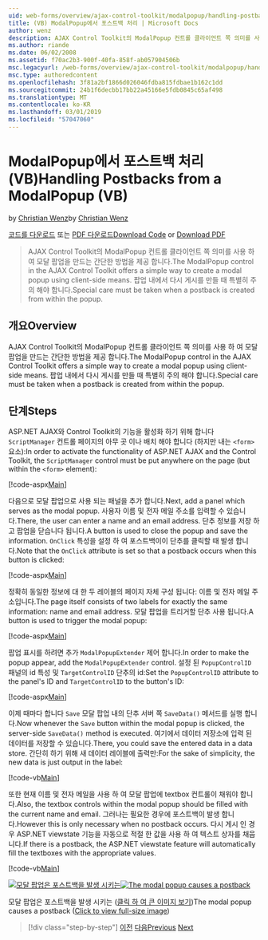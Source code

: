 ```yaml
---
uid: web-forms/overview/ajax-control-toolkit/modalpopup/handling-postbacks-from-a-modalpopup-vb
title: (VB) ModalPopup에서 포스트백 처리 | Microsoft Docs
author: wenz
description: AJAX Control Toolkit의 ModalPopup 컨트롤 클라이언트 쪽 의미를 사용 하 여 모달 팝업을 만드는 간단한 방법을 제공 합니다. Pos 때 특별히 주의 해야 하는 중...
ms.author: riande
ms.date: 06/02/2008
ms.assetid: f70ac2b3-900f-40fa-858f-ab057904506b
msc.legacyurl: /web-forms/overview/ajax-control-toolkit/modalpopup/handling-postbacks-from-a-modalpopup-vb
msc.type: authoredcontent
ms.openlocfilehash: 3f81a2bf1866d026046fdba815fdbae1b162c1dd
ms.sourcegitcommit: 24b1f6decbb17bb22a45166e5fdb0845c65af498
ms.translationtype: MT
ms.contentlocale: ko-KR
ms.lasthandoff: 03/01/2019
ms.locfileid: "57047060"
---
```

<a name="handling-postbacks-from-a-modalpopup-vb"></a><span data-ttu-id="acdb4-104">ModalPopup에서 포스트백 처리(VB)</span><span class="sxs-lookup"><span data-stu-id="acdb4-104">Handling Postbacks from a ModalPopup (VB)</span></span>
====================
<span data-ttu-id="acdb4-105">by [Christian Wenz](https://github.com/wenz)</span><span class="sxs-lookup"><span data-stu-id="acdb4-105">by [Christian Wenz](https://github.com/wenz)</span></span>

<span data-ttu-id="acdb4-106">[코드를 다운로드](http://download.microsoft.com/download/2/4/0/24052038-f942-4336-905b-b60ae56f0dd5/ModalPopup3.vb.zip) 또는 [PDF 다운로드](http://download.microsoft.com/download/b/6/a/b6ae89ee-df69-4c87-9bfb-ad1eb2b23373/modalpopup3VB.pdf)</span><span class="sxs-lookup"><span data-stu-id="acdb4-106">[Download Code](http://download.microsoft.com/download/2/4/0/24052038-f942-4336-905b-b60ae56f0dd5/ModalPopup3.vb.zip) or [Download PDF](http://download.microsoft.com/download/b/6/a/b6ae89ee-df69-4c87-9bfb-ad1eb2b23373/modalpopup3VB.pdf)</span></span>

> <span data-ttu-id="acdb4-107">AJAX Control Toolkit의 ModalPopup 컨트롤 클라이언트 쪽 의미를 사용 하 여 모달 팝업을 만드는 간단한 방법을 제공 합니다.</span><span class="sxs-lookup"><span data-stu-id="acdb4-107">The ModalPopup control in the AJAX Control Toolkit offers a simple way to create a modal popup using client-side means.</span></span> <span data-ttu-id="acdb4-108">팝업 내에서 다시 게시를 만들 때 특별히 주의 해야 합니다.</span><span class="sxs-lookup"><span data-stu-id="acdb4-108">Special care must be taken when a postback is created from within the popup.</span></span>


## <a name="overview"></a><span data-ttu-id="acdb4-109">개요</span><span class="sxs-lookup"><span data-stu-id="acdb4-109">Overview</span></span>

<span data-ttu-id="acdb4-110">AJAX Control Toolkit의 ModalPopup 컨트롤 클라이언트 쪽 의미를 사용 하 여 모달 팝업을 만드는 간단한 방법을 제공 합니다.</span><span class="sxs-lookup"><span data-stu-id="acdb4-110">The ModalPopup control in the AJAX Control Toolkit offers a simple way to create a modal popup using client-side means.</span></span> <span data-ttu-id="acdb4-111">팝업 내에서 다시 게시를 만들 때 특별히 주의 해야 합니다.</span><span class="sxs-lookup"><span data-stu-id="acdb4-111">Special care must be taken when a postback is created from within the popup.</span></span>

## <a name="steps"></a><span data-ttu-id="acdb4-112">단계</span><span class="sxs-lookup"><span data-stu-id="acdb4-112">Steps</span></span>

<span data-ttu-id="acdb4-113">ASP.NET AJAX와 Control Toolkit의 기능을 활성화 하기 위해 합니다 `ScriptManager` 컨트롤 페이지의 아무 곳 이나 배치 해야 합니다 (하지만 내는 `<form>` 요소):</span><span class="sxs-lookup"><span data-stu-id="acdb4-113">In order to activate the functionality of ASP.NET AJAX and the Control Toolkit, the `ScriptManager` control must be put anywhere on the page (but within the `<form>` element):</span></span>

[!code-aspx[Main](handling-postbacks-from-a-modalpopup-vb/samples/sample1.aspx)]

<span data-ttu-id="acdb4-114">다음으로 모달 팝업으로 사용 되는 패널을 추가 합니다.</span><span class="sxs-lookup"><span data-stu-id="acdb4-114">Next, add a panel which serves as the modal popup.</span></span> <span data-ttu-id="acdb4-115">사용자 이름 및 전자 메일 주소를 입력할 수 있습니다.</span><span class="sxs-lookup"><span data-stu-id="acdb4-115">There, the user can enter a name and an email address.</span></span> <span data-ttu-id="acdb4-116">단추 정보를 저장 하 고 팝업을 닫습니다 됩니다.</span><span class="sxs-lookup"><span data-stu-id="acdb4-116">A button is used to close the popup and save the information.</span></span> <span data-ttu-id="acdb4-117">`OnClick` 특성을 설정 하 여 포스트백이이 단추를 클릭할 때 발생 합니다.</span><span class="sxs-lookup"><span data-stu-id="acdb4-117">Note that the `OnClick` attribute is set so that a postback occurs when this button is clicked:</span></span>

[!code-aspx[Main](handling-postbacks-from-a-modalpopup-vb/samples/sample2.aspx)]

<span data-ttu-id="acdb4-118">정확히 동일한 정보에 대 한 두 레이블의 페이지 자체 구성 됩니다: 이름 및 전자 메일 주소입니다.</span><span class="sxs-lookup"><span data-stu-id="acdb4-118">The page itself consists of two labels for exactly the same information: name and email address.</span></span> <span data-ttu-id="acdb4-119">모달 팝업을 트리거할 단추 사용 됩니다.</span><span class="sxs-lookup"><span data-stu-id="acdb4-119">A button is used to trigger the modal popup:</span></span>

[!code-aspx[Main](handling-postbacks-from-a-modalpopup-vb/samples/sample3.aspx)]

<span data-ttu-id="acdb4-120">팝업 표시를 하려면 추가 `ModalPopupExtender` 제어 합니다.</span><span class="sxs-lookup"><span data-stu-id="acdb4-120">In order to make the popup appear, add the `ModalPopupExtender` control.</span></span> <span data-ttu-id="acdb4-121">설정 된 `PopupControlID` 패널의 id 특성 및 `TargetControlID` 단추의 id:</span><span class="sxs-lookup"><span data-stu-id="acdb4-121">Set the `PopupControlID` attribute to the panel's ID and `TargetControlID` to the button's ID:</span></span>

[!code-aspx[Main](handling-postbacks-from-a-modalpopup-vb/samples/sample4.aspx)]

<span data-ttu-id="acdb4-122">이제 때마다 합니다 `Save` 모달 팝업 내의 단추 서버 쪽 `SaveData()` 메서드를 실행 합니다.</span><span class="sxs-lookup"><span data-stu-id="acdb4-122">Now whenever the `Save` button within the modal popup is clicked, the server-side `SaveData()` method is executed.</span></span> <span data-ttu-id="acdb4-123">여기에서 데이터 저장소에 입력 된 데이터를 저장할 수 있습니다.</span><span class="sxs-lookup"><span data-stu-id="acdb4-123">There, you could save the entered data in a data store.</span></span> <span data-ttu-id="acdb4-124">간단히 하기 위해 새 데이터 레이블에 출력만:</span><span class="sxs-lookup"><span data-stu-id="acdb4-124">For the sake of simplicity, the new data is just output in the label:</span></span>

[!code-vb[Main](handling-postbacks-from-a-modalpopup-vb/samples/sample5.vb)]

<span data-ttu-id="acdb4-125">또한 현재 이름 및 전자 메일을 사용 하 여 모달 팝업에 textbox 컨트롤이 채워야 합니다.</span><span class="sxs-lookup"><span data-stu-id="acdb4-125">Also, the textbox controls within the modal popup should be filled with the current name and email.</span></span> <span data-ttu-id="acdb4-126">그러나는 필요한 경우에 포스트백이 발생 합니다.</span><span class="sxs-lookup"><span data-stu-id="acdb4-126">However this is only necessary when no postback occurs.</span></span> <span data-ttu-id="acdb4-127">다시 게시 인 경우 ASP.NET viewstate 기능을 자동으로 적절 한 값을 사용 하 여 텍스트 상자를 채웁니다.</span><span class="sxs-lookup"><span data-stu-id="acdb4-127">If there is a postback, the ASP.NET viewstate feature will automatically fill the textboxes with the appropriate values.</span></span>

[!code-vb[Main](handling-postbacks-from-a-modalpopup-vb/samples/sample6.vb)]


<span data-ttu-id="acdb4-128">[![모달 팝업은 포스트백을 발생 시키는](handling-postbacks-from-a-modalpopup-vb/_static/image2.png)](handling-postbacks-from-a-modalpopup-vb/_static/image1.png)</span><span class="sxs-lookup"><span data-stu-id="acdb4-128">[![The modal popup causes a postback](handling-postbacks-from-a-modalpopup-vb/_static/image2.png)](handling-postbacks-from-a-modalpopup-vb/_static/image1.png)</span></span>

<span data-ttu-id="acdb4-129">모달 팝업은 포스트백을 발생 시키는 ([클릭 하 여 큰 이미지 보기](handling-postbacks-from-a-modalpopup-vb/_static/image3.png))</span><span class="sxs-lookup"><span data-stu-id="acdb4-129">The modal popup causes a postback ([Click to view full-size image](handling-postbacks-from-a-modalpopup-vb/_static/image3.png))</span></span>

> [!div class="step-by-step"]
> <span data-ttu-id="acdb4-130">[이전](using-modalpopup-with-a-repeater-control-vb.md)
> [다음](positioning-a-modalpopup-vb.md)</span><span class="sxs-lookup"><span data-stu-id="acdb4-130">[Previous](using-modalpopup-with-a-repeater-control-vb.md)
[Next](positioning-a-modalpopup-vb.md)</span></span>
